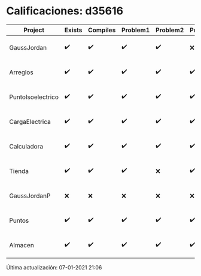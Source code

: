 # Calificaciones: d35616
|Project|Exists|Compiles|Problem1|Problem2|Problem3|Extra|Grade|CommitHash|CommitDate|CheckDate|DueDate|Comments|
|-|-|-|-|-|-|-|-|-|-|-|-|-|
|GaussJordan|✔️|✔️|✔️|✔️|❌|❌|10.0|d700451adeb401719e13a286ea1c40d8e599f182|28-10-2020 18:42:49|29-10-2020 21:35:15|29-10-2020 21:00:00|//No avisa al usuario que el sistema no tiene solución/No intercambia las filas cuando un pivote es cero|
|Arreglos|✔️|✔️|✔️|✔️|✔️|✔️|10.0|d6ba5d7de7d5c3078aa84a6c916dd4cad510c23c|20-10-2020 11:32:04|27-10-2020 22:24:53|22-10-2020 21:00:00|///|
|PuntoIsoelectrico|✔️|✔️|✔️|✔️|✔️|✔️|10.0|8d392f29f2a64ef316e2e4cbb44e1a1007ccb155|24-11-2020 13:15:11|24-11-2020 21:02:43|26-11-2020 21:00:00|///|
|CargaElectrica|✔️|✔️|✔️|✔️|✔️|✔️|8.0|a4e111862442c49fc308a46908441b0d4d521709|24-11-2020 13:05:49|24-11-2020 21:01:33|19-11-2020 21:00:00|///|
|Calculadora|✔️|✔️|✔️|✔️|✔️|❌|10.0|02aab6ddd9e3fc2a91f84970dd1a59ce8c4ba563|11-10-2020 20:51:50|15-10-2020 21:24:17|15-10-2020 21:00:00|No evita la división entre cero|
|Tienda|✔️|✔️|✔️|❌|✔️|✔️|10.0|503f5aee94008e31fb3d5b69edf5bb52dcf27744|07-12-2020 20:00:30|08-12-2020 21:01:43|11-12-2020 21:00:00|/No impide añadir un artículo por primera vez con cantidad negativa//|
|GaussJordanP|❌|❌|❌|❌|❌|❌|5.0|nan|nan|07-01-2021 21:06:05|14-01-2021 21:00:00|No se encontró el archivo en PracticasComputacionI/GaussJordanP/GaussJordanP.py|
|Puntos|✔️|✔️|✔️|✔️|✔️|✔️|10.0|8add20279a1692501aa8138cf1ce23afb84757fd|05-11-2020 09:47:35|05-11-2020 21:02:48|05-11-2020 21:00:00|///|
|Almacen|✔️|✔️|✔️|✔️|✔️|✔️|10.0|9157581f73942ce40dba7cc33358f73ca12e471b|01-12-2020 11:14:50|01-12-2020 21:03:49|04-12-2020 21:00:00|///|

Última actualización: 07-01-2021 21:06